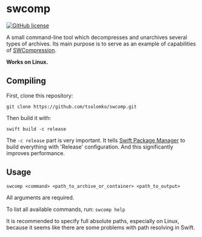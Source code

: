 # swcomp
[![GitHub license](https://img.shields.io/badge/license-MIT-lightgrey.svg)](https://raw.githubusercontent.com/tsolomko/SWCompression/master/LICENSE)

A small command-line tool which decompresses and unarchives several types of archives.
Its main purpose is to serve as an example of capabilities of [SWCompression](https://github.com/tsolomko/SWCompression).

__Works on Linux.__

Compiling
----------
First, clone this repository:

`
git clone https://github.com/tsolomko/swcomp.git
`

Then build it with:

`
swift build -c release
`

The `-c release` part is very important.
It tells [Swift Package Manager](https://github.com/apple/swift-package-manager/) to build everything with 'Release' configuration.
And this significantly improves performance.

Usage
------
`swcomp <command> <path_to_archive_or_container> <path_to_output>`

All arguments are required.

To list all available commands, run:
`swcomp help`

It is recommended to specify full absolute paths, especially on Linux,
because it seems like there are some problems with path resolving in Swift.
